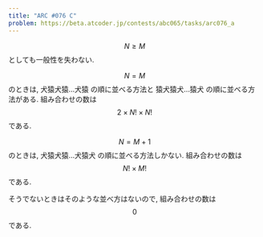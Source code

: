 ```yaml
---
title: "ARC #076 C"
problem: https://beta.atcoder.jp/contests/abc065/tasks/arc076_a
---
```

$$ N \geq M $$ としても一般性を失わない.

$$ N = M $$ のときは, 犬猿犬猿…犬猿 の順に並べる方法と 猿犬猿犬…猿犬 の順に並べる方法がある. 組み合わせの数は $$ 2 \times N! \times N! $$ である.

$$ N = M+1 $$ のときは, 犬猿犬猿…犬猿犬 の順に並べる方法しかない. 組み合わせの数は $$ N! \times M! $$ である.

そうでないときはそのような並べ方はないので, 組み合わせの数は $$ 0 $$ である.
